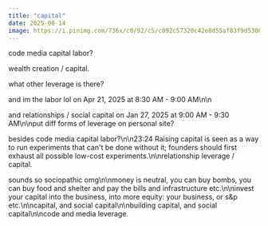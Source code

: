 ```yaml
---
title: "capital"
date: 2025-08-14
image: https://i.pinimg.com/736x/c0/92/c5/c092c57320c42e8d55af83f9d5306314.jpg
---
```


code media capital labor?

wealth creation / capital.

what other leverage is there?

and im the labor lol on Apr 21, 2025 at 8:30 AM - 9:00 AM\n\n

and relationships / social capital on Jan 27, 2025 at 9:00 AM - 9:30 AM\n\nput diff forms of leverage on personal site?

besides code media capital labor?\n\n23:24 Raising capital is seen as a way to run experiments that can't be done without it; founders should first exhaust all possible low-cost experiments.\n\nrelationship leverage / capital.

sounds so sociopathic omg\n\nmoney is neutral, you can buy bombs, you can buy food and shelter and pay the bills and infrastructure etc.\n\ninvest your capital into the business, into more equity: your business, or s&p etc.\n\ncapital, and social capital\n\nbuilding capital, and social capital\n\ncode and media leverage.
